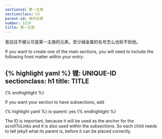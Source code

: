 ```yaml
---
sectionid: 第一主族
sectionclass: h3
parent-id: 族内记录
number: 3210
title: 第一主族
---
```

氢往往不被认可是第一主族的元素。至少碱金属的名号怎么也轮不到他。

If you want to create one of the main sections, you will need to include the following front matter within your entry:

{% highlight yaml %}
锂: UNIQUE-ID
sectionclass: h1
title: TITLE
---
{% endhighlight %}

If you want your section to have subsections, add

{% highlight yaml %}
is-parent: yes
{% endhighlight %}

The ID is important, because it will be used as the anchor for the scrollToLinks and it is also used within the subsections. So each child needs to tell jekyll what its parent is, before it can be placed correctly.